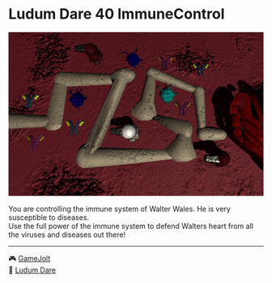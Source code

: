 # Ludum Dare 40 ImmuneControl

![Screenshot](Docs/Screenshot.png "Screenshot")

You are controlling the immune system of Walter Wales. He is very susceptible to diseases.   
Use the full power of the immune system to defend Walters heart from all the viruses and diseases out there!

---

:video_game: [GameJolt](https://gamejolt.com/games/immunecontrol/301628)   
:game_die: [Ludum Dare](https://ldjam.com/events/ludum-dare/40/immunecontrol)
